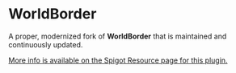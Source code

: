 WorldBorder
===========

A proper, modernized fork of <b>WorldBorder</b> that is maintained and continuously updated.

<a href="https://www.spigotmc.org/resources/worldborder.60905/">More info is available on the Spigot Resource page for this plugin.</a>
